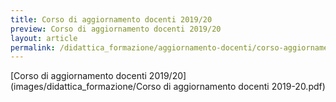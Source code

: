 ```yaml
---
title: Corso di aggiornamento docenti 2019/20
preview: Corso di aggiornamento docenti 2019/20
layout: article
permalink: /didattica_formazione/aggiornamento-docenti/corso-aggiornamento-2019-2020
---
```


[Corso di aggiornamento docenti 2019/20](images/didattica_formazione/Corso di aggiornamento docenti 2019-20.pdf)

